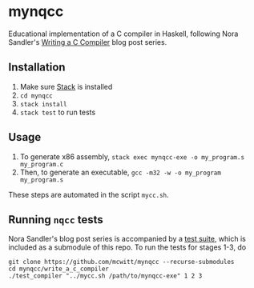 # mynqcc

Educational implementation of a C compiler in Haskell, following Nora Sandler's
[Writing a C Compiler](https://github.com/nlsandler/nqcc) blog post series.

## Installation

1. Make sure [Stack](https://docs.haskellstack.org/en/stable/README/) is installed
2. `cd mynqcc`
3. `stack install`
4. `stack test` to run tests

## Usage

1. To generate x86 assembly, `stack exec mynqcc-exe -o my_program.s my_program.c`
2. Then, to generate an executable, `gcc -m32 -w -o my_program my_program.s`

These steps are automated in the script `mycc.sh`.

## Running `nqcc` tests

Nora Sandler's blog post series is accompanied by a
[test suite](https://github.com/nlsandler/write_a_c_compiler), which is included
as a submodule of this repo. To run the tests for stages 1-3, do

```shell
git clone https://github.com/mcwitt/mynqcc --recurse-submodules
cd mynqcc/write_a_c_compiler
./test_compiler "../mycc.sh /path/to/mynqcc-exe" 1 2 3
```
